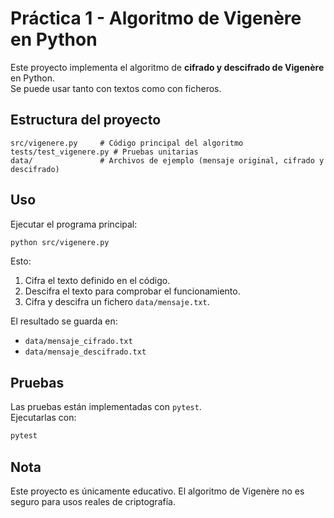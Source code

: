 # Práctica 1 - Algoritmo de Vigenère en Python

Este proyecto implementa el algoritmo de **cifrado y descifrado de Vigenère** en Python.  
Se puede usar tanto con textos como con ficheros.

## Estructura del proyecto
```
src/vigenere.py     # Código principal del algoritmo
tests/test_vigenere.py # Pruebas unitarias
data/               # Archivos de ejemplo (mensaje original, cifrado y descifrado)
```

## Uso
Ejecutar el programa principal:

```bash
python src/vigenere.py
```

Esto:
1. Cifra el texto definido en el código.
2. Descifra el texto para comprobar el funcionamiento.
3. Cifra y descifra un fichero `data/mensaje.txt`.

El resultado se guarda en:
- `data/mensaje_cifrado.txt`
- `data/mensaje_descifrado.txt`

## Pruebas
Las pruebas están implementadas con `pytest`.  
Ejecutarlas con:

```bash
pytest
```

## Nota
Este proyecto es únicamente educativo. El algoritmo de Vigenère no es seguro para usos reales de criptografía.
